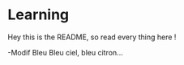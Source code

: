 # Learning

Hey this is the README, so read every thing here !

-Modif Bleu
Bleu ciel, bleu citron...
